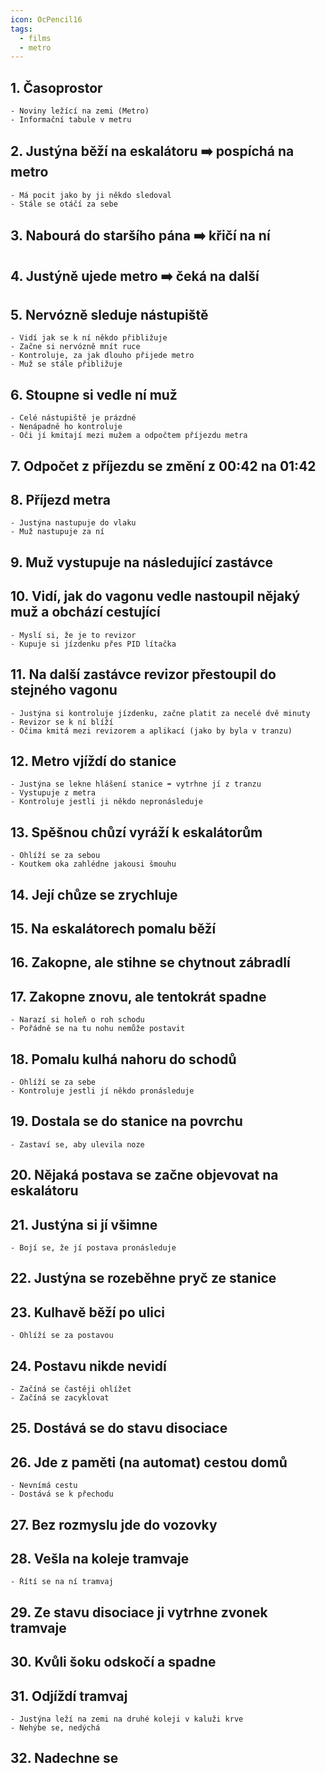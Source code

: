 ```yaml
---
icon: OcPencil16
tags:
  - films
  - metro
---
```

## 1. Časoprostor
	- Noviny ležící na zemi (Metro)
	- Informační tabule v metru

## 2. Justýna běží na eskalátoru ➡️ pospíchá na metro
	- Má pocit jako by ji někdo sledoval
	- Stále se otáčí za sebe

## 3. Nabourá do staršího pána ➡️ křičí na ní

## 4. Justýně ujede metro ➡️ čeká na další

## 5. Nervózně sleduje nástupiště
	- Vidí jak se k ní někdo přibližuje
	- Začne si nervózně mnít ruce
	- Kontroluje, za jak dlouho přijede metro
	- Muž se stále přibližuje

## 6. Stoupne si vedle ní muž
	- Celé nástupiště je prázdné
	- Nenápadně ho kontroluje
	- Oči jí kmitají mezi mužem a odpočtem příjezdu metra

## 7. Odpočet z příjezdu se změní z 00:42 na 01:42

## 8. Příjezd metra
	- Justýna nastupuje do vlaku
	- Muž nastupuje za ní

## 9. Muž vystupuje na následující zastávce

## 10. Vidí, jak do vagonu vedle nastoupil nějaký muž a obchází cestující
	- Myslí si, že je to revizor
	- Kupuje si jízdenku přes PID lítačka

## 11. Na další zastávce revizor přestoupil do stejného vagonu
	- Justýna si kontroluje jízdenku, začne platit za necelé dvě minuty
	- Revizor se k ní blíží
	- Očima kmitá mezi revizorem a aplikací (jako by byla v tranzu)

## 12. Metro vjíždí do stanice
	- Justýna se lekne hlášení stanice ➡️ vytrhne jí z tranzu
	- Vystupuje z metra
	- Kontroluje jestli ji někdo nepronásleduje

## 13. Spěšnou chůzí vyráží k eskalátorům
	- Ohlíží se za sebou
	- Koutkem oka zahlédne jakousi šmouhu

## 14. Její chůze se zrychluje

## 15. Na eskalátorech pomalu běží

## 16. Zakopne, ale stihne se chytnout zábradlí

## 17. Zakopne znovu, ale tentokrát spadne
	- Narazí si holeň o roh schodu
	- Pořádně se na tu nohu nemůže postavit

## 18. Pomalu kulhá nahoru do schodů
	- Ohlíží se za sebe
	- Kontroluje jestli jí někdo pronásleduje

## 19. Dostala se do stanice na povrchu
	- Zastaví se, aby ulevila noze

## 20. Nějaká postava se začne objevovat na eskalátoru

## 21. Justýna si jí všimne
	- Bojí se, že jí postava pronásleduje

## 22. Justýna se rozeběhne pryč ze stanice

## 23. Kulhavě běží po ulici
	- Ohlíží se za postavou

## 24. Postavu nikde nevidí
	- Začíná se častěji ohlížet
	- Začíná se zacyklovat

## 25. Dostává se do stavu disociace

## 26. Jde z paměti (na automat) cestou domů
	- Nevnímá cestu
	- Dostává se k přechodu

## 27. Bez rozmyslu jde do vozovky

## 28. Vešla na koleje tramvaje
	- Řítí se na ní tramvaj

## 29. Ze stavu disociace ji vytrhne zvonek tramvaje

## 30. Kvůli šoku odskočí a spadne

## 31. Odjíždí tramvaj
	- Justýna leží na zemi na druhé koleji v kaluži krve
	- Nehýbe se, nedýchá

## 32. Nadechne se